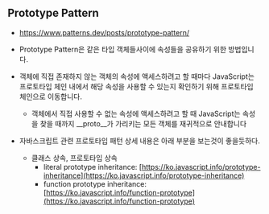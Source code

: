 ## Prototype Pattern
- https://www.patterns.dev/posts/prototype-pattern/

- Prototype Pattern은 같은 타입 객체들사이에 속성들을 공유하기 위한 방법입니다.
- 객체에 직접 존재하지 않는 객체의 속성에 액세스하려고 할 때마다 JavaScript는 프로토타입 체인 내에서 해당 속성을 사용할 수 있는지 확인하기 위해 프로토타입 체인으로 이동합니다.
	- 객체에서 직접 사용할 수 없는 속성에 액세스하려고 할 때 JavaScript는 속성을 찾을 때까지 __proto__가 가리키는 모든 객체를 재귀적으로 안내합니다

- 자바스크립트 관련 프로토타입 패턴 상세 내용은 아래 부분을 보는것이 좋을듯하다.
	- 클래스 상속, 프로토타입 상속
	    - literal prototype inheritance: [https://ko.javascript.info/prototype-inheritance](https://ko.javascript.info/prototype-inheritance)
	    - function prototype inheritance: [https://ko.javascript.info/function-prototype](https://ko.javascript.info/function-prototype)
